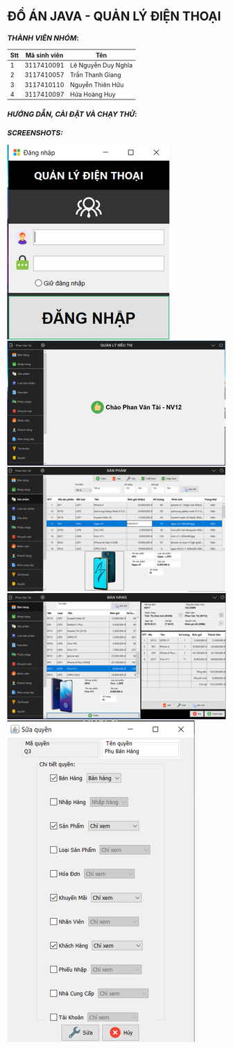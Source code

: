# ĐỒ ÁN JAVA - QUẢN LÝ ĐIỆN THOẠI

### *THÀNH VIÊN NHÓM*:

Stt | Mã sinh viên | Tên
---- | ---- | ---
1 | 3117410091 | Lê Nguyễn Duy Nghĩa
2 | 3117410057 | Trần Thanh Giang
3 | 3117410110 | Nguyễn Thiên Hữu
4 | 3117410097 | Hứa Hoàng Huy

### *HƯỚNG DẪN, CÀI ĐẶT VÀ CHẠY THỬ*:

### *SCREENSHOTS:*
![Login](screenshots/login.png)
![Main](screenshots/main.png)
![Products](screenshots/products.png)
![Sell](screenshots/sell.png)
![Phan quyen](screenshots/phanquyen.png)
 
